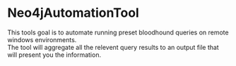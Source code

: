 # Neo4jAutomationTool

This tools goal is to automate running preset bloodhound queries on remote windows environments. 
<br>
The tool will aggregate all the relevent query results to an output file that will present you the information.
